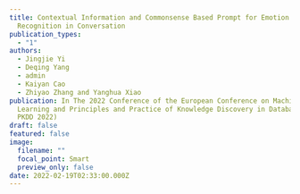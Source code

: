 ```yaml
---
title: Contextual Information and Commonsense Based Prompt for Emotion
  Recognition in Conversation
publication_types:
  - "1"
authors:
  - Jingjie Yi
  - Deqing Yang
  - admin
  - Kaiyan Cao
  - Zhiyao Zhang and Yanghua Xiao
publication: In The 2022 Conference of the European Conference on Machine
  Learning and Principles and Practice of Knowledge Discovery in Databases(ECML
  PKDD 2022)
draft: false
featured: false
image:
  filename: ""
  focal_point: Smart
  preview_only: false
date: 2022-02-19T02:33:00.000Z
---
```

